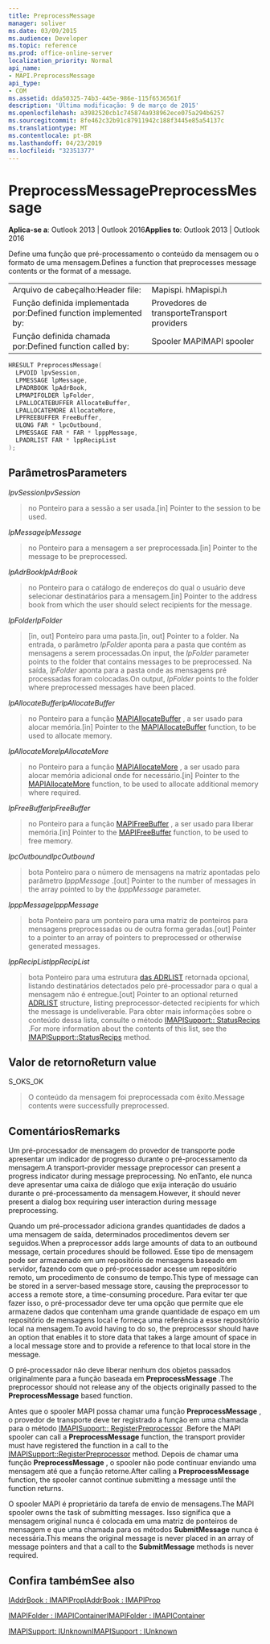 ```yaml
---
title: PreprocessMessage
manager: soliver
ms.date: 03/09/2015
ms.audience: Developer
ms.topic: reference
ms.prod: office-online-server
localization_priority: Normal
api_name:
- MAPI.PreprocessMessage
api_type:
- COM
ms.assetid: dda50325-74b3-445e-986e-115f6536561f
description: 'Última modificação: 9 de março de 2015'
ms.openlocfilehash: a3982520cb1c745874a938962ece075a294b6257
ms.sourcegitcommit: 8fe462c32b91c87911942c188f3445e85a54137c
ms.translationtype: MT
ms.contentlocale: pt-BR
ms.lasthandoff: 04/23/2019
ms.locfileid: "32351377"
---
```

# <a name="preprocessmessage"></a><span data-ttu-id="a29a0-103">PreprocessMessage</span><span class="sxs-lookup"><span data-stu-id="a29a0-103">PreprocessMessage</span></span>

  
  
<span data-ttu-id="a29a0-104">**Aplica-se a**: Outlook 2013 | Outlook 2016</span><span class="sxs-lookup"><span data-stu-id="a29a0-104">**Applies to**: Outlook 2013 | Outlook 2016</span></span> 
  
<span data-ttu-id="a29a0-105">Define uma função que pré-processamento o conteúdo da mensagem ou o formato de uma mensagem.</span><span class="sxs-lookup"><span data-stu-id="a29a0-105">Defines a function that preprocesses message contents or the format of a message.</span></span>
  
|||
|:-----|:-----|
|<span data-ttu-id="a29a0-106">Arquivo de cabeçalho:</span><span class="sxs-lookup"><span data-stu-id="a29a0-106">Header file:</span></span>  <br/> |<span data-ttu-id="a29a0-107">Mapispi. h</span><span class="sxs-lookup"><span data-stu-id="a29a0-107">Mapispi.h</span></span>  <br/> |
|<span data-ttu-id="a29a0-108">Função definida implementada por:</span><span class="sxs-lookup"><span data-stu-id="a29a0-108">Defined function implemented by:</span></span>  <br/> |<span data-ttu-id="a29a0-109">Provedores de transporte</span><span class="sxs-lookup"><span data-stu-id="a29a0-109">Transport providers</span></span>  <br/> |
|<span data-ttu-id="a29a0-110">Função definida chamada por:</span><span class="sxs-lookup"><span data-stu-id="a29a0-110">Defined function called by:</span></span>  <br/> |<span data-ttu-id="a29a0-111">Spooler MAPI</span><span class="sxs-lookup"><span data-stu-id="a29a0-111">MAPI spooler</span></span>  <br/> |
   
```cpp
HRESULT PreprocessMessage(
  LPVOID lpvSession,
  LPMESSAGE lpMessage,
  LPADRBOOK lpAdrBook,
  LPMAPIFOLDER lpFolder,
  LPALLOCATEBUFFER AllocateBuffer,
  LPALLOCATEMORE AllocateMore,
  LPFREEBUFFER FreeBuffer,
  ULONG FAR * lpcOutbound,
  LPMESSAGE FAR * FAR * lpppMessage,
  LPADRLIST FAR * lppRecipList
);
```

## <a name="parameters"></a><span data-ttu-id="a29a0-112">Parâmetros</span><span class="sxs-lookup"><span data-stu-id="a29a0-112">Parameters</span></span>

 <span data-ttu-id="a29a0-113">_lpvSession_</span><span class="sxs-lookup"><span data-stu-id="a29a0-113">_lpvSession_</span></span>
  
> <span data-ttu-id="a29a0-114">no Ponteiro para a sessão a ser usada.</span><span class="sxs-lookup"><span data-stu-id="a29a0-114">[in] Pointer to the session to be used.</span></span> 
    
 <span data-ttu-id="a29a0-115">_lpMessage_</span><span class="sxs-lookup"><span data-stu-id="a29a0-115">_lpMessage_</span></span>
  
> <span data-ttu-id="a29a0-116">no Ponteiro para a mensagem a ser preprocessada.</span><span class="sxs-lookup"><span data-stu-id="a29a0-116">[in] Pointer to the message to be preprocessed.</span></span> 
    
 <span data-ttu-id="a29a0-117">_lpAdrBook_</span><span class="sxs-lookup"><span data-stu-id="a29a0-117">_lpAdrBook_</span></span>
  
> <span data-ttu-id="a29a0-118">no Ponteiro para o catálogo de endereços do qual o usuário deve selecionar destinatários para a mensagem.</span><span class="sxs-lookup"><span data-stu-id="a29a0-118">[in] Pointer to the address book from which the user should select recipients for the message.</span></span> 
    
 <span data-ttu-id="a29a0-119">_lpFolder_</span><span class="sxs-lookup"><span data-stu-id="a29a0-119">_lpFolder_</span></span>
  
> <span data-ttu-id="a29a0-120">[in, out] Ponteiro para uma pasta.</span><span class="sxs-lookup"><span data-stu-id="a29a0-120">[in, out] Pointer to a folder.</span></span> <span data-ttu-id="a29a0-121">Na entrada, o parâmetro _lpFolder_ aponta para a pasta que contém as mensagens a serem processadas.</span><span class="sxs-lookup"><span data-stu-id="a29a0-121">On input, the  _lpFolder_ parameter points to the folder that contains messages to be preprocessed.</span></span> <span data-ttu-id="a29a0-122">Na saída, _lpFolder_ aponta para a pasta onde as mensagens pré processadas foram colocadas.</span><span class="sxs-lookup"><span data-stu-id="a29a0-122">On output,  _lpFolder_ points to the folder where preprocessed messages have been placed.</span></span> 
    
 <span data-ttu-id="a29a0-123">_lpAllocateBuffer_</span><span class="sxs-lookup"><span data-stu-id="a29a0-123">_lpAllocateBuffer_</span></span>
  
> <span data-ttu-id="a29a0-124">no Ponteiro para a função [MAPIAllocateBuffer](mapiallocatebuffer.md) , a ser usado para alocar memória.</span><span class="sxs-lookup"><span data-stu-id="a29a0-124">[in] Pointer to the [MAPIAllocateBuffer](mapiallocatebuffer.md) function, to be used to allocate memory.</span></span> 
    
 <span data-ttu-id="a29a0-125">_lpAllocateMore_</span><span class="sxs-lookup"><span data-stu-id="a29a0-125">_lpAllocateMore_</span></span>
  
> <span data-ttu-id="a29a0-126">no Ponteiro para a função [MAPIAllocateMore](mapiallocatemore.md) , a ser usado para alocar memória adicional onde for necessário.</span><span class="sxs-lookup"><span data-stu-id="a29a0-126">[in] Pointer to the [MAPIAllocateMore](mapiallocatemore.md) function, to be used to allocate additional memory where required.</span></span> 
    
 <span data-ttu-id="a29a0-127">_lpFreeBuffer_</span><span class="sxs-lookup"><span data-stu-id="a29a0-127">_lpFreeBuffer_</span></span>
  
> <span data-ttu-id="a29a0-128">no Ponteiro para a função [MAPIFreeBuffer](mapifreebuffer.md) , a ser usado para liberar memória.</span><span class="sxs-lookup"><span data-stu-id="a29a0-128">[in] Pointer to the [MAPIFreeBuffer](mapifreebuffer.md) function, to be used to free memory.</span></span> 
    
 <span data-ttu-id="a29a0-129">_lpcOutbound_</span><span class="sxs-lookup"><span data-stu-id="a29a0-129">_lpcOutbound_</span></span>
  
> <span data-ttu-id="a29a0-130">bota Ponteiro para o número de mensagens na matriz apontadas pelo parâmetro _lpppMessage_ .</span><span class="sxs-lookup"><span data-stu-id="a29a0-130">[out] Pointer to the number of messages in the array pointed to by the  _lpppMessage_ parameter.</span></span> 
    
 <span data-ttu-id="a29a0-131">_lpppMessage_</span><span class="sxs-lookup"><span data-stu-id="a29a0-131">_lpppMessage_</span></span>
  
> <span data-ttu-id="a29a0-132">bota Ponteiro para um ponteiro para uma matriz de ponteiros para mensagens preprocessadas ou de outra forma geradas.</span><span class="sxs-lookup"><span data-stu-id="a29a0-132">[out] Pointer to a pointer to an array of pointers to preprocessed or otherwise generated messages.</span></span> 
    
 <span data-ttu-id="a29a0-133">_lppRecipList_</span><span class="sxs-lookup"><span data-stu-id="a29a0-133">_lppRecipList_</span></span>
  
> <span data-ttu-id="a29a0-134">bota Ponteiro para uma estrutura [das ADRLIST](adrlist.md) retornada opcional, listando destinatários detectados pelo pré-processador para o qual a mensagem não é entregue.</span><span class="sxs-lookup"><span data-stu-id="a29a0-134">[out] Pointer to an optional returned [ADRLIST](adrlist.md) structure, listing preprocessor-detected recipients for which the message is undeliverable.</span></span> <span data-ttu-id="a29a0-135">Para obter mais informações sobre o conteúdo dessa lista, consulte o método [IMAPISupport:: StatusRecips](imapisupport-statusrecips.md) .</span><span class="sxs-lookup"><span data-stu-id="a29a0-135">For more information about the contents of this list, see the [IMAPISupport::StatusRecips](imapisupport-statusrecips.md) method.</span></span> 
    
## <a name="return-value"></a><span data-ttu-id="a29a0-136">Valor de retorno</span><span class="sxs-lookup"><span data-stu-id="a29a0-136">Return value</span></span>

<span data-ttu-id="a29a0-137">S_OK</span><span class="sxs-lookup"><span data-stu-id="a29a0-137">S_OK</span></span>
  
> <span data-ttu-id="a29a0-138">O conteúdo da mensagem foi preprocessada com êxito.</span><span class="sxs-lookup"><span data-stu-id="a29a0-138">Message contents were successfully preprocessed.</span></span>
    
## <a name="remarks"></a><span data-ttu-id="a29a0-139">Comentários</span><span class="sxs-lookup"><span data-stu-id="a29a0-139">Remarks</span></span>

<span data-ttu-id="a29a0-140">Um pré-processador de mensagem do provedor de transporte pode apresentar um indicador de progresso durante o pré-processamento da mensagem.</span><span class="sxs-lookup"><span data-stu-id="a29a0-140">A transport-provider message preprocessor can present a progress indicator during message preprocessing.</span></span> <span data-ttu-id="a29a0-141">No enTanto, ele nunca deve apresentar uma caixa de diálogo que exija interação do usuário durante o pré-processamento da mensagem.</span><span class="sxs-lookup"><span data-stu-id="a29a0-141">However, it should never present a dialog box requiring user interaction during message preprocessing.</span></span> 
  
<span data-ttu-id="a29a0-142">Quando um pré-processador adiciona grandes quantidades de dados a uma mensagem de saída, determinados procedimentos devem ser seguidos.</span><span class="sxs-lookup"><span data-stu-id="a29a0-142">When a preprocessor adds large amounts of data to an outbound message, certain procedures should be followed.</span></span> <span data-ttu-id="a29a0-143">Esse tipo de mensagem pode ser armazenado em um repositório de mensagens baseado em servidor, fazendo com que o pré-processador acesse um repositório remoto, um procedimento de consumo de tempo.</span><span class="sxs-lookup"><span data-stu-id="a29a0-143">This type of message can be stored in a server-based message store, causing the preprocessor to access a remote store, a time-consuming procedure.</span></span> <span data-ttu-id="a29a0-144">Para evitar ter que fazer isso, o pré-processador deve ter uma opção que permite que ele armazene dados que contenham uma grande quantidade de espaço em um repositório de mensagens local e forneça uma referência a esse repositório local na mensagem.</span><span class="sxs-lookup"><span data-stu-id="a29a0-144">To avoid having to do so, the preprocessor should have an option that enables it to store data that takes a large amount of space in a local message store and to provide a reference to that local store in the message.</span></span> 
  
<span data-ttu-id="a29a0-145">O pré-processador não deve liberar nenhum dos objetos passados originalmente para a função baseada em **PreprocessMessage** .</span><span class="sxs-lookup"><span data-stu-id="a29a0-145">The preprocessor should not release any of the objects originally passed to the **PreprocessMessage** based function.</span></span> 
  
<span data-ttu-id="a29a0-146">Antes que o spooler MAPI possa chamar uma função **PreprocessMessage** , o provedor de transporte deve ter registrado a função em uma chamada para o método [IMAPISupport:: RegisterPreprocessor](imapisupport-registerpreprocessor.md) .</span><span class="sxs-lookup"><span data-stu-id="a29a0-146">Before the MAPI spooler can call a **PreprocessMessage** function, the transport provider must have registered the function in a call to the [IMAPISupport::RegisterPreprocessor](imapisupport-registerpreprocessor.md) method.</span></span> <span data-ttu-id="a29a0-147">Depois de chamar uma função **PreprocessMessage** , o spooler não pode continuar enviando uma mensagem até que a função retorne.</span><span class="sxs-lookup"><span data-stu-id="a29a0-147">After calling a **PreprocessMessage** function, the spooler cannot continue submitting a message until the function returns.</span></span> 
  
<span data-ttu-id="a29a0-148">O spooler MAPI é proprietário da tarefa de envio de mensagens.</span><span class="sxs-lookup"><span data-stu-id="a29a0-148">The MAPI spooler owns the task of submitting messages.</span></span> <span data-ttu-id="a29a0-149">Isso significa que a mensagem original nunca é colocada em uma matriz de ponteiros de mensagem e que uma chamada para os métodos **SubmitMessage** nunca é necessária.</span><span class="sxs-lookup"><span data-stu-id="a29a0-149">This means the original message is never placed in an array of message pointers and that a call to the **SubmitMessage** methods is never required.</span></span> 
  
## <a name="see-also"></a><span data-ttu-id="a29a0-150">Confira também</span><span class="sxs-lookup"><span data-stu-id="a29a0-150">See also</span></span>



[<span data-ttu-id="a29a0-151">IAddrBook : IMAPIProp</span><span class="sxs-lookup"><span data-stu-id="a29a0-151">IAddrBook : IMAPIProp</span></span>](iaddrbookimapiprop.md)
  
[<span data-ttu-id="a29a0-152">IMAPIFolder : IMAPIContainer</span><span class="sxs-lookup"><span data-stu-id="a29a0-152">IMAPIFolder : IMAPIContainer</span></span>](imapifolderimapicontainer.md)
  
[<span data-ttu-id="a29a0-153">IMAPISupport: IUnknown</span><span class="sxs-lookup"><span data-stu-id="a29a0-153">IMAPISupport : IUnknown</span></span>](imapisupportiunknown.md)

